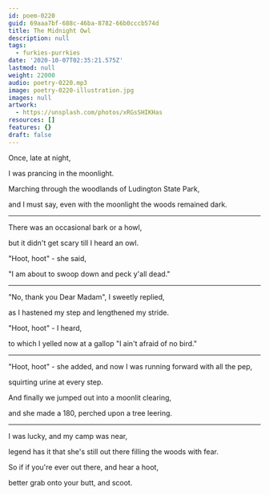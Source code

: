 ```yaml
---
id: poem-0220
guid: 69aaa7bf-688c-46ba-8782-66b0cccb574d
title: The Midnight Owl
description: null
tags:
  - furkies-purrkies
date: '2020-10-07T02:35:21.575Z'
lastmod: null
weight: 22000
audio: poetry-0220.mp3
image: poetry-0220-illustration.jpg
images: null
artwork:
  - https://unsplash.com/photos/xRGsSHIKHas
resources: []
features: {}
draft: false
---
```


Once, late at night,

I was prancing in the moonlight.

Marching through the woodlands of Ludington State Park,

and I must say, even with the moonlight the woods remained dark.

---

There was an occasional bark or a howl,

but it didn't get scary till I heard an owl.

"Hoot, hoot" - she said,

"I am about to swoop down and peck y'all dead."

---

"No, thank you Dear Madam", I sweetly replied,

as I hastened my step and lengthened my stride.

"Hoot, hoot" - I heard,

to which I yelled now at a gallop "I ain't afraid of no bird."

---

"Hoot, hoot" - she added, and now I was running forward with all the pep,

squirting urine at every step.

And finally we jumped out into a moonlit clearing,

and she made a 180, perched upon a tree leering.

---

I was lucky, and my camp was near,

legend has it that she's still out there filling the woods with fear.

So if if you're ever out there, and hear a hoot,

better grab onto your butt, and scoot.
